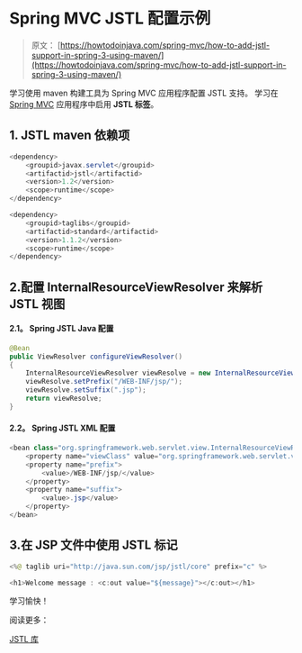 # Spring MVC JSTL 配置示例

> 原文： [https://howtodoinjava.com/spring-mvc/how-to-add-jstl-support-in-spring-3-using-maven/](https://howtodoinjava.com/spring-mvc/how-to-add-jstl-support-in-spring-3-using-maven/)

学习使用 maven 构建工具为 Spring MVC 应用程序配置 JSTL 支持。 学习在 [Spring MVC](https://howtodoinjava.com/spring-mvc-tutorial/) 应用程序中启用 **JSTL 标签**。

## 1\. JSTL maven 依赖项

```java
<dependency>
	<groupid>javax.servlet</groupid>
	<artifactid>jstl</artifactid>
	<version>1.2</version>
	<scope>runtime</scope>
</dependency>

<dependency>
	<groupid>taglibs</groupid>
	<artifactid>standard</artifactid>
	<version>1.1.2</version>
	<scope>runtime</scope>
</dependency>

```

## 2.配置 InternalResourceViewResolver 来解析 JSTL 视图

#### 2.1。 Spring JSTL Java 配置

```java
@Bean
public ViewResolver configureViewResolver() 
{
	InternalResourceViewResolver viewResolve = new InternalResourceViewResolver();
	viewResolve.setPrefix("/WEB-INF/jsp/");
	viewResolve.setSuffix(".jsp");
	return viewResolve;
}

```

#### 2.2。 Spring JSTL XML 配置

```java
<bean class="org.springframework.web.servlet.view.InternalResourceViewResolver">
	<property name="viewClass" value="org.springframework.web.servlet.view.JstlView"></property>
	<property name="prefix">
		<value>/WEB-INF/jsp/</value>
	</property>
	<property name="suffix">
		<value>.jsp</value>
	</property>
</bean>

```

## 3.在 JSP 文件中使用 JSTL 标记

```java
<%@ taglib uri="http://java.sun.com/jsp/jstl/core" prefix="c" %> 

<h1>Welcome message : <c:out value="${message}"></c:out></h1>

```

学习愉快！

阅读更多：

[JSTL 库](https://www.oracle.com/technetwork/java/index-jsp-135995.html)